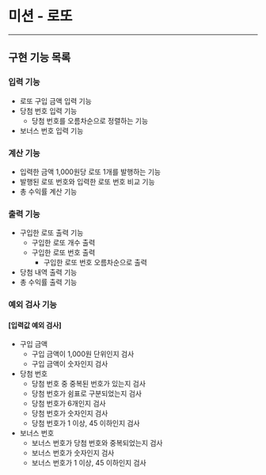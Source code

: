 # 미션 - 로또

---

## 구현 기능 목록

### 입력 기능

- 로또 구입 금액 입력 기능
- 당첨 번호 입력 기능
    - 당첨 번호를 오름차순으로 정렬하는 기능
- 보너스 번호 입력 기능

### 계산 기능

- 입력한 금액 1,000원당 로또 1개를 발행하는 기능
- 발행된 로또 번호와 입력한 로또 번호 비교 기능
- 총 수익률 계산 기능

### 출력 기능

- 구입한 로또 출력 기능
    - 구입한 로또 개수 출력
    - 구입한 로또 번호 출력
        - 구입한 로또 번호 오름차순으로 출력
- 당첨 내역 출력 기능
- 총 수익률 출력 기능

### 예외 검사 기능

#### [입력값 예외 검사]

- 구입 금액
    - 구입 금액이 1,000원 단위인지 검사
    - 구입 금액이 숫자인지 검사
- 당첨 번호
    - 당첨 번호 중 중복된 번호가 있는지 검사
    - 당첨 번호가 쉼표로 구분되었는지 검사
    - 당첨 번호가 6개인지 검사
    - 당첨 번호가 숫자인지 검사
    - 당첨 번호가 1 이상, 45 이하인지 검사
- 보너스 번호
    - 보너스 번호가 당첨 번호와 중복되었는지 검사
    - 보너스 번호가 숫자인지 검사
    - 보너스 번호가 1 이상, 45 이하인지 검사

